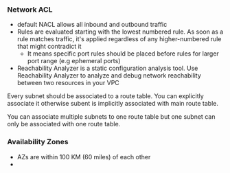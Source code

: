 
### Network ACL

- default NACL allows all inbound and outbound traffic
- Rules are evaluated starting with the lowest numbered rule. As soon as a rule matches traffic, it's applied regardless of any higher-numbered rule that might contradict it
	- It means specific port rules should be placed before rules for larger port range (e.g ephemeral ports)
- Reachability Analyzer is a static configuration analysis tool. Use Reachability Analyzer to analyze and debug network reachability between two resources in your VPC

Every subnet should be associated to a route table. You can explicitly associate it otherwise subent is implicitly associated with main route table.

You can associate multiple subnets to one route table but one subnet can only be associated with one route table.


### Availability Zones

- AZs are within 100 KM (60 miles) of each other
- 